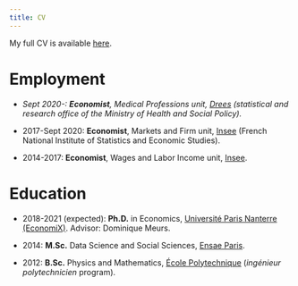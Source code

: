 ```yaml
---
title: CV
---
```

My full CV is available [here](CV.pdf).

# Employment

* *Sept 2020-: **Economist**, Medical Professions unit, [Drees](https://drees.solidarites-sante.gouv.fr/etudes-et-statistiques/) (statistical and research office of the Ministry of Health and Social Policy).*

* 2017-Sept 2020: **Economist**, Markets and Firm unit, [Insee](https://insee.fr/fr/accueil) (French National Institute of Statistics and Economic Studies).

* 2014-2017: **Economist**, Wages and Labor Income unit, [Insee](https://insee.fr/fr/accueil).


# Education

* 2018-2021 (expected): **Ph.D.** in Economics, [Université Paris Nanterre (EconomiX)](https://economix.fr/en). Advisor: Dominique Meurs.

* 2014: **M.Sc.** Data Science and Social Sciences, [Ensae Paris](https://www.ensae.fr/).

* 2012: **B.Sc.** Physics and Mathematics, [École Polytechnique](https://www.polytechnique.edu/) (*ingénieur polytechnicien* program).
